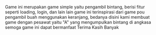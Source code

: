 Game ini merupakan game simple yaitu pengambil bintang, berisi fitur seperti loading, login, dan lain lain
game ini terinspirasi dari game pou pengambil buah menggunakan keranjang, bedanya disini kami membuat game dengan pesawat yaitu "A" yang mengumpulkan bintang di angkasa
semoga game ini dapat bermanfaat 
Terima Kasih Banyak
